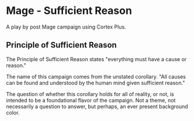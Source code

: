 # Mage - Sufficient Reason

A play by post Mage campaign using Cortex Plus. 

## Principle of Sufficient Reason
The Principle of Sufficient Reason states "everything must have a cause or reason." 

The name of this campaign comes from the unstated corollary. "All causes can be found and understood by the human mind given sufficient reason."

The question of whether this corollary holds for all of reality, or not, is intended to be a foundational flavor of the campaign. Not a theme, not necessarily a question to answer, but perhaps, an ever present background color.